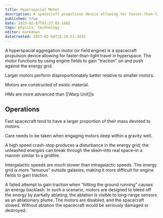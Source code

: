 ```yaml
---
title: Hyperspacial Motor
description: A spacecraft propulsion device allowing for faster-than-light travel in hyperspace
published: true
date: 2023-02-07T03:27:03.168Z
tags: physics, technology
editor: markdown
dateCreated: 2023-02-04T15:16:51.343Z
---
```


A hyperspacial aggregation motor (or field engine) is a spacecraft propulsion device allowing for faster-than-light travel in hyperspace. The motor functions by using engine fields to gain "traction" on and push against the energy grid.

Larger motors perform disproportionately better relative to smaller motors.

Motors are constructed of exotic material.

HMs are more advanced than [[Warp Unit]]s

## Operations
Fast spacecraft tend to have a larger proportion of their mass devoted to motors.

Care needs to be taken when engaging motors deep within a gravity well.

A high speed crash-stop produces a disturbance in the energy grid; the unleashed energies can break through the skein–into real space–in a manner similar to a gridfire.

Intergalactic speeds are much slower than intragalactic speeds. The energy grid is more "tenuous" outside galaxies, making it more difficult for engine fields to gain traction.

A failed attempt to gain traction when "hitting the ground running" causes an energy backlash. In such a scenario, motors are designed to bleed off the energy by partially ablating; the ablation is visible to long-range sensors as an ablationary plume. The motors are disabled, and the spacecraft slowed. Without ablation the spacecraft would be seriously damaged or destroyed.